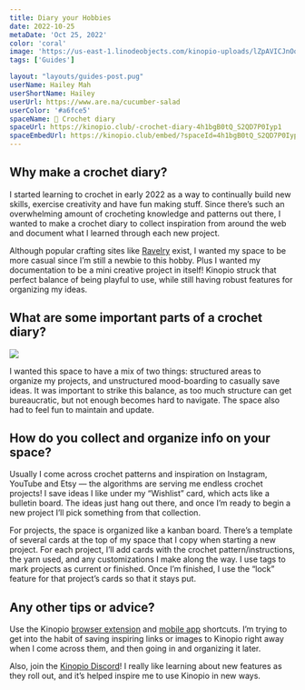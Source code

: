 ```yaml
---
title: Diary your Hobbies
date: 2022-10-25
metaDate: 'Oct 25, 2022'
color: 'coral'
image: 'https://us-east-1.linodeobjects.com/kinopio-uploads/lZpAVICJnOqNJ0H_4hNs7/maxresdefault.jpg'
tags: ['Guides']

layout: "layouts/guides-post.pug"
userName: Hailey Mah
userShortName: Hailey
userUrl: https://www.are.na/cucumber-salad
userColor: '#a6fce5'
spaceName: 🧶 Crochet diary
spaceUrl: https://kinopio.club/-crochet-diary-4h1bgB0tQ_S2QD7P0Iyp1
spaceEmbedUrl: https://kinopio.club/embed/?spaceId=4h1bgB0tQ_S2QD7P0Iyp1&zoom=50
---
```



## Why make a crochet diary?

I started learning to crochet in early 2022 as a way to continually build new skills, exercise creativity and have fun making stuff. Since there’s such an overwhelming amount of crocheting knowledge and patterns out there, I wanted to make a crochet diary to collect inspiration from around the web and document what I learned through each new project.

Although popular crafting sites like [Ravelry](https://www.ravelry.com/tour/getting-started) exist, I wanted my space to be more casual since I’m still a newbie to this hobby. Plus I wanted my documentation to be a mini creative project in itself! Kinopio struck that perfect balance of being playful to use, while still having robust features for organizing my ideas.

## What are some important parts of a crochet diary?

![](https://d2w9rnfcy7mm78.cloudfront.net/12877138/original_7befcf8d8c3110051080fc364909380a.jpg)

I wanted this space to have a mix of two things: structured areas to organize my projects, and unstructured mood-boarding to casually save ideas. It was important to strike this balance, as too much structure can get bureaucratic, but not enough becomes hard to navigate. The space also had to feel fun to maintain and update.

## How do you collect and organize info on your space?

Usually I come across crochet patterns and inspiration on Instagram, YouTube and Etsy — the algorithms are serving me endless crochet projects! I save ideas I like under my “Wishlist” card, which acts like a bulletin board. The ideas just hang out there, and once I’m ready to begin a new project I’ll pick something from that collection.

For projects, the space is organized like a kanban board. There’s a template of several cards at the top of my space that I copy when starting a new project. For each project, I’ll add cards with the crochet pattern/instructions, the yarn used, and any customizations I make along the way. I use tags to mark projects as current or finished. Once I’m finished, I use the “lock” feature for that project’s cards so that it stays put.

## Any other tips or advice?

Use the Kinopio [browser extension](posts/extensions/) and [mobile app](/posts/apps/) shortcuts. I’m trying to get into the habit of saving inspiring links or images to Kinopio right away when I come across them, and then going in and organizing it later.

Also, join the [Kinopio Discord](https://discord.gg/h2sR45Nby8)! I really like learning about new features as they roll out, and it’s helped inspire me to use Kinopio in new ways.

